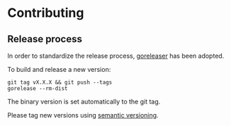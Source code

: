 # Contributing
## Release process

In order to standardize the release process, [goreleaser](https://goreleaser.com) has been adopted.

To build and release a new version:
```
git tag vX.X.X && git push --tags
gorelease --rm-dist
```

The binary version is set automatically to the git tag.

Please tag new versions using [semantic versioning](https://semver.org/spec/v2.0.0.html).
